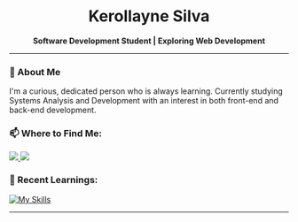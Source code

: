 <h1 align="center">Kerollayne Silva</h1>
<p align="center"><strong>Software Development Student | Exploring Web Development</strong></p>

---

### 🚀 About Me
I'm a curious, dedicated person who is always learning. Currently studying Systems Analysis and Development with an interest in both front-end and back-end development.

### 📫 Where to Find Me:

<a href="https://linkedin.com/in/kerollayne-silva-a63432316">
  <img src="https://img.shields.io/badge/-LinkedIn-0A66C2?style=for-the-badge&logo=linkedin&logoColor=white" />
</a>
<a href="mailto:kerollaynekaren18@gmail.com">
  <img src="https://img.shields.io/badge/-Gmail-D14836?style=for-the-badge&logo=gmail&logoColor=white" />
</a>

### 🧠 Recent Learnings:

[![My Skills](https://skillicons.dev/icons?i=js,html,css)](https://skillicons.dev)

---

